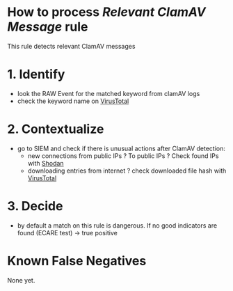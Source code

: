 # How to process *Relevant ClamAV Message* rule
This rule detects relevant ClamAV messages

# 1. Identify
- look the RAW Event for the matched keyword from clamAV logs
- check the keyword name on [VirusTotal](https://www.virustotal.com/gui/home/search)

# 2. Contextualize
- go to SIEM and check if there is unusual actions after ClamAV detection:
  - new connections from public IPs ? To public IPs ? Check found IPs with [Shodan](https://www.shodan.io/) 
  - downloading entries from internet ? check downloaded file hash with [VirusTotal](https://www.virustotal.com/gui/home/search)


# 3. Decide
- by default a match on this rule is dangerous. If no good indicators are found (ECARE test) &rarr; true positive

# Known False Negatives
None yet.

